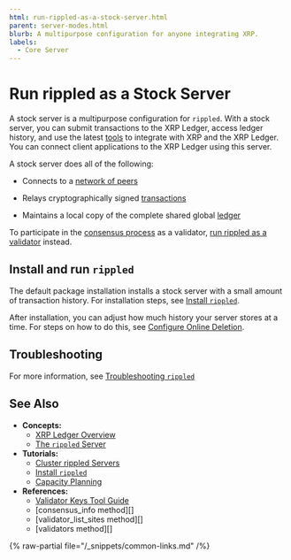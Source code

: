 ```yaml
---
html: run-rippled-as-a-stock-server.html
parent: server-modes.html
blurb: A multipurpose configuration for anyone integrating XRP.
labels:
  - Core Server
---
```

# Run rippled as a Stock Server

A stock server is a multipurpose configuration for `rippled`. With a stock server, you can submit transactions to the XRP Ledger, access ledger history, and use the latest [tools](../../../introduction/software-ecosystem.md) to integrate with XRP and the XRP Ledger. You can connect client applications to the XRP Ledger using this server.


A stock server does all of the following:

- Connects to a [network of peers](../../../concepts/networks-and-servers/peer-protocol.md)

- Relays cryptographically signed [transactions](../../../concepts/transactions/index.md)

- Maintains a local copy of the complete shared global [ledger](../../../concepts/ledgers/index.md)


To participate in the [consensus process](../../../concepts/consensus-protocol/index.md) as a validator, [run rippled as a validator](run-rippled-as-a-validator.md) instead.


## Install and run `rippled`

The default package installation installs a stock server with a small amount of transaction history. For installation steps, see [Install `rippled`](../../installation/index.md).

After installation, you can adjust how much history your server stores at a time. For steps on how to do this, see [Configure Online Deletion](../data-retention/configure-online-deletion.md).

## Troubleshooting

For more information, see [Troubleshooting `rippled`](../../troubleshooting/index.md)


## See Also

- **Concepts:**
    - [XRP Ledger Overview](/about/)
    - [The `rippled` Server](../../../concepts/networks-and-servers/index.md)
- **Tutorials:**
    - [Cluster rippled Servers](../peering/cluster-rippled-servers.md)
    - [Install `rippled`](../../installation/index.md)
    - [Capacity Planning](../../installation/capacity-planning.md)
- **References:**
    - [Validator Keys Tool Guide](https://github.com/ripple/validator-keys-tool/blob/master/doc/validator-keys-tool-guide.md)
    - [consensus_info method][]
    - [validator_list_sites method][]
    - [validators method][]

{% raw-partial file="/_snippets/common-links.md" /%}
